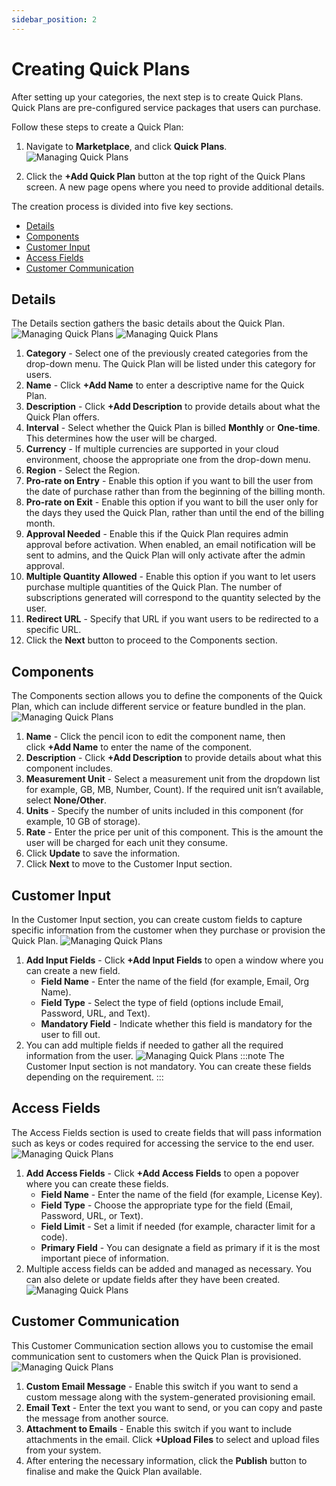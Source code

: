 ```yaml
---
sidebar_position: 2
---
```

# Creating Quick Plans

After setting up your categories, the next step is to create Quick Plans. Quick Plans are pre-configured service packages that users can purchase. 

Follow these steps to create a Quick Plan:

1. Navigate to **Marketplace**, and click **Quick Plans**.
  ![Managing Quick Plans](img/QuickPlans4.png)

2. Click the **+Add Quick Plan** button at the top right of the Quick Plans screen. A new page opens where you need to provide additional details.

The creation process is divided into five key sections.
- [Details](#details)
- [Components](#components)
- [Customer Input](#customer-input)
- [Access Fields](#access-fields)
- [Customer Communication](#customer-communication)

## Details

The Details section gathers the basic details about the Quick Plan.
![Managing Quick Plans](img/QuickPlans5.png)
![Managing Quick Plans](img/QuickPlans6.png)

1. **Category** - Select one of the previously created categories from the drop-down menu. The Quick Plan will be listed under this category for users.
2. **Name** - Click **+Add Name** to enter a descriptive name for the Quick Plan.
3. **Description** - Click **+Add Description** to provide details about what the Quick Plan offers.
4. **Interval** - Select whether the Quick Plan is billed **Monthly** or **One-time**. This determines how the user will be charged.
5. **Currency** - If multiple currencies are supported in your cloud environment, choose the appropriate one from the drop-down menu.
6. **Region** - Select the Region.  
7. **Pro-rate on Entry** - Enable this option if you want to bill the user from the date of purchase rather than from the beginning of the billing month.
8. **Pro-rate on Exit** - Enable this option if you want to bill the user only for the days they used the Quick Plan, rather than until the end of the billing month.
9. **Approval Needed** - Enable this if the Quick Plan requires admin approval before activation. When enabled, an email notification will be sent to admins, and the Quick Plan will only activate after the admin approval.
10. **Multiple Quantity Allowed** - Enable this option if you want to let users purchase multiple quantities of the Quick Plan. The number of subscriptions generated will correspond to the quantity selected by the user.
11. **Redirect URL** - Specify that URL if you want users to be redirected to a specific URL.
12. Click the **Next** button to proceed to the Components section.

## Components

The Components section allows you to define the components of the Quick Plan, which can include different service or feature bundled in the plan.
![Managing Quick Plans](img/QuickPlans7.png)

1. **Name** - Click the pencil icon to edit the component name, then click **+Add Name** to enter the name of the component.
2. **Description** - Click **+Add Description** to provide details about what this component includes.
3. **Measurement Unit** - Select a measurement unit from the dropdown list for example, GB, MB, Number, Count). If the required unit isn’t available, select **None/Other**.
4. **Units** - Specify the number of units included in this component (for example, 10 GB of storage).
5. **Rate** - Enter the price per unit of this component. This is the amount the user will be charged for each unit they consume.
6. Click **Update** to save the information.
7. Click **Next** to move to the Customer Input section.

## Customer Input

In the Customer Input section, you can create custom fields to capture specific information from the customer when they purchase or provision the Quick Plan.
![Managing Quick Plans](img/QuickPlans8.png)

1. **Add Input Fields** - Click **+Add Input Fields** to open a window where you can create a new field.
	- **Field Name** - Enter the name of the field (for example, Email, Org Name).
	- **Field Type** - Select the type of field (options include Email, Password, URL, and Text).
	- **Mandatory Field** - Indicate whether this field is mandatory for the user to fill out.
2. You can add multiple fields if needed to gather all the required information from the user.
![Managing Quick Plans](img/QuickPlans9.png)
:::note
The Customer Input section is not mandatory. You can create these fields depending on the requirement.
:::
## Access Fields

The Access Fields section is used to create fields that will pass information such as keys or codes required for accessing the service to the end user.
![Managing Quick Plans](img/QuickPlans10.png)
1. **Add Access Fields** - Click **+Add Access Fields** to open a popover where you can create these fields.
	- **Field Name** - Enter the name of the field (for example, License Key).
	- **Field Type** - Choose the appropriate type for the field (Email, Password, URL, or Text).
	- **Field Limit** - Set a limit if needed (for example, character limit for a code).
	- **Primary Field** - You can designate a field as primary if it is the most important piece of information.
2. Multiple access fields can be added and managed as necessary. You can also delete or update fields after they have been created.      
![Managing Quick Plans](img/QuickPlans11.png)

## Customer Communication

This Customer Communication section allows you to customise the email communication sent to customers when the Quick Plan is provisioned.
![Managing Quick Plans](img/QuickPlans12.png)

1. **Custom Email Message** - Enable this switch if you want to send a custom message along with the system-generated provisioning email.
2. **Email Text** - Enter the text you want to send, or you can copy and paste the message from another source.
3. **Attachment to Emails** - Enable this switch if you want to include attachments in the email. Click **+Upload Files** to select and upload files from your system.
4. After entering the necessary information, click the **Publish** button to finalise and make the Quick Plan available.




